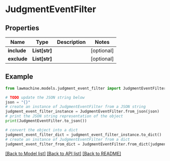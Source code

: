 # JudgmentEventFilter


## Properties

Name | Type | Description | Notes
------------ | ------------- | ------------- | -------------
**include** | **List[str]** |  | [optional] 
**exclude** | **List[str]** |  | [optional] 

## Example

```python
from lawmachine.models.judgment_event_filter import JudgmentEventFilter

# TODO update the JSON string below
json = "{}"
# create an instance of JudgmentEventFilter from a JSON string
judgment_event_filter_instance = JudgmentEventFilter.from_json(json)
# print the JSON string representation of the object
print(JudgmentEventFilter.to_json())

# convert the object into a dict
judgment_event_filter_dict = judgment_event_filter_instance.to_dict()
# create an instance of JudgmentEventFilter from a dict
judgment_event_filter_from_dict = JudgmentEventFilter.from_dict(judgment_event_filter_dict)
```
[[Back to Model list]](../README.md#documentation-for-models) [[Back to API list]](../README.md#documentation-for-api-endpoints) [[Back to README]](../README.md)


